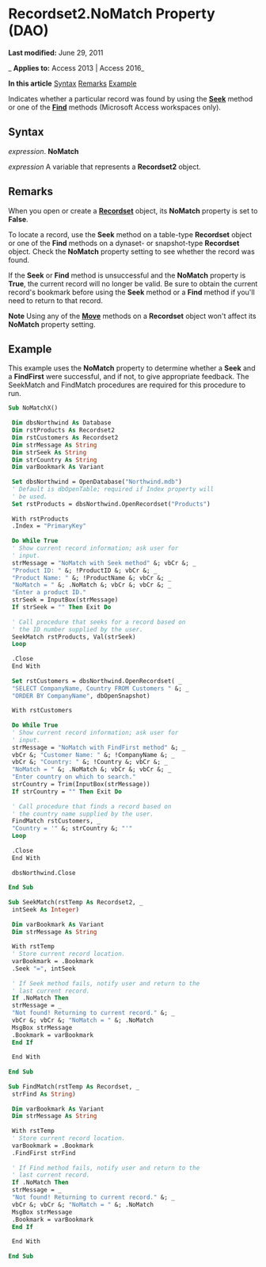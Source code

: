 
# Recordset2.NoMatch Property (DAO)

 **Last modified:** June 29, 2011

 _ **Applies to:** Access 2013 | Access 2016_

 **In this article**
[Syntax](#sectionSection0)
[Remarks](#sectionSection1)
[Example](#sectionSection2)


Indicates whether a particular record was found by using the  **[Seek](9871619b-a303-c97d-54c0-defc8d9b87f5.md)** method or one of the **[Find](2a18e81a-a9e5-cc1a-50b2-40c1f1b7fa06.md)** methods (Microsoft Access workspaces only).

## Syntax
<a name="sectionSection0"> </a>

 _expression_. **NoMatch**

 _expression_ A variable that represents a **Recordset2** object.


## Remarks
<a name="sectionSection1"> </a>

When you open or create a  **[Recordset](9774232c-e6da-175b-fc7f-ed2ab7908fa0.md)** object, its **NoMatch** property is set to **False**.

To locate a record, use the  **Seek** method on a table-type **Recordset** object or one of the **Find** methods on a dynaset- or snapshot-type **Recordset** object. Check the **NoMatch** property setting to see whether the record was found.

If the  **Seek** or **Find** method is unsuccessful and the **NoMatch** property is **True**, the current record will no longer be valid. Be sure to obtain the current record's bookmark before using the **Seek** method or a **Find** method if you'll need to return to that record.




 **Note**  Using any of the  **[Move](338f7e86-6997-b80a-fc7a-a395d10b4a62.md)** methods on a **Recordset** object won't affect its **NoMatch** property setting.


## Example
<a name="sectionSection2"> </a>

This example uses the  **NoMatch** property to determine whether a **Seek** and a **FindFirst** were successful, and if not, to give appropriate feedback. The SeekMatch and FindMatch procedures are required for this procedure to run.


```vb
Sub NoMatchX() 
 
 Dim dbsNorthwind As Database 
 Dim rstProducts As Recordset2 
 Dim rstCustomers As Recordset2 
 Dim strMessage As String 
 Dim strSeek As String 
 Dim strCountry As String 
 Dim varBookmark As Variant 
 
 Set dbsNorthwind = OpenDatabase("Northwind.mdb") 
 ' Default is dbOpenTable; required if Index property will 
 ' be used. 
 Set rstProducts = dbsNorthwind.OpenRecordset("Products") 
 
 With rstProducts 
 .Index = "PrimaryKey" 
 
 Do While True 
 ' Show current record information; ask user for 
 ' input. 
 strMessage = "NoMatch with Seek method" &; vbCr &; _ 
 "Product ID: " &; !ProductID &; vbCr &; _ 
 "Product Name: " &; !ProductName &; vbCr &; _ 
 "NoMatch = " &; .NoMatch &; vbCr &; vbCr &; _ 
 "Enter a product ID." 
 strSeek = InputBox(strMessage) 
 If strSeek = "" Then Exit Do 
 
 ' Call procedure that seeks for a record based on 
 ' the ID number supplied by the user. 
 SeekMatch rstProducts, Val(strSeek) 
 Loop 
 
 .Close 
 End With 
 
 Set rstCustomers = dbsNorthwind.OpenRecordset( _ 
 "SELECT CompanyName, Country FROM Customers " &; _ 
 "ORDER BY CompanyName", dbOpenSnapshot) 
 
 With rstCustomers 
 
 Do While True 
 ' Show current record information; ask user for 
 ' input. 
 strMessage = "NoMatch with FindFirst method" &; _ 
 vbCr &; "Customer Name: " &; !CompanyName &; _ 
 vbCr &; "Country: " &; !Country &; vbCr &; _ 
 "NoMatch = " &; .NoMatch &; vbCr &; vbCr &; _ 
 "Enter country on which to search." 
 strCountry = Trim(InputBox(strMessage)) 
 If strCountry = "" Then Exit Do 
 
 ' Call procedure that finds a record based on 
 ' the country name supplied by the user. 
 FindMatch rstCustomers, _ 
 "Country = '" &; strCountry &; "'" 
 Loop 
 
 .Close 
 End With 
 
 dbsNorthwind.Close 
 
End Sub 
 
Sub SeekMatch(rstTemp As Recordset2, _ 
 intSeek As Integer) 
 
 Dim varBookmark As Variant 
 Dim strMessage As String 
 
 With rstTemp 
 ' Store current record location. 
 varBookmark = .Bookmark 
 .Seek "=", intSeek 
 
 ' If Seek method fails, notify user and return to the 
 ' last current record. 
 If .NoMatch Then 
 strMessage = _ 
 "Not found! Returning to current record." &; _ 
 vbCr &; vbCr &; "NoMatch = " &; .NoMatch 
 MsgBox strMessage 
 .Bookmark = varBookmark 
 End If 
 
 End With 
 
End Sub 
 
Sub FindMatch(rstTemp As Recordset, _ 
 strFind As String) 
 
 Dim varBookmark As Variant 
 Dim strMessage As String 
 
 With rstTemp 
 ' Store current record location. 
 varBookmark = .Bookmark 
 .FindFirst strFind 
 
 ' If Find method fails, notify user and return to the 
 ' last current record. 
 If .NoMatch Then 
 strMessage = _ 
 "Not found! Returning to current record." &; _ 
 vbCr &; vbCr &; "NoMatch = " &; .NoMatch 
 MsgBox strMessage 
 .Bookmark = varBookmark 
 End If 
 
 End With 
 
End Sub
```

